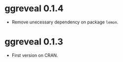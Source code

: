 # ggreveal 0.1.4

* Remove unecessary dependency on package `lemon`.

# ggreveal 0.1.3

* First version on CRAN. 
